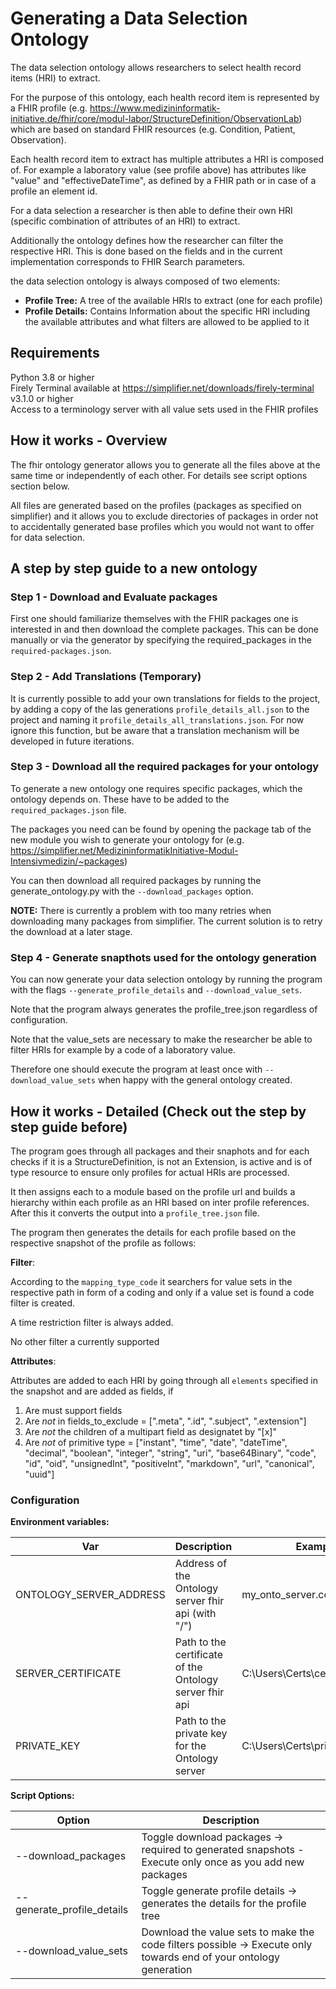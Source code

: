 # Generating a Data Selection Ontology

The data selection ontology allows researchers to select health record items (HRI) to extract.

For the purpose of this ontology, each health record item is represented by a FHIR profile (e.g. https://www.medizininformatik-initiative.de/fhir/core/modul-labor/StructureDefinition/ObservationLab) 
which are based on standard FHIR resources (e.g. Condition, Patient, Observation).

Each health record item to extract has multiple attributes a HRI is composed of.
For example a laboratory value (see profile above) has attributes like "value" and "effectiveDateTime", as defined by a FHIR path or
in case of a profile an element id.

For a data selection a researcher is then able to define their own HRI (specific combination of attributes of an HRI) to extract.

Additionally the ontology defines how the researcher can filter the respective HRI. This is done based on the fields and in the current 
implementation corresponds to FHIR Search parameters.

the data selection ontology is always composed of two elements:
- **Profile Tree:** A tree of the available HRIs to extract (one for each profile)
- **Profile Details:** Contains Information about the specific HRI including the available attributes and what filters are allowed to be applied to it

## Requirements

Python 3.8 or higher \
Firely Terminal available at https://simplifier.net/downloads/firely-terminal v3.1.0 or higher  \
Access to a terminology server with all value sets used in the FHIR profiles

## How it works - Overview

The fhir ontology generator allows you to generate all the files above at the same time or independently of each other. For details see script options section below.

All files are generated based on the profiles (packages as specified on simplifier) and it allows you to exclude directories of packages
in order not to accidentally generated base profiles which you would not want to offer for data selection.

## A step by step guide to a new ontology

### Step 1 - Download and Evaluate packages

First one should familiarize themselves with the FHIR packages one is interested in and then download the complete packages. This can be done manually or via the generator by 
specifying the required_packages in the `required-packages.json`.

### Step 2 - Add Translations (Temporary)

It is currently possible to add your own translations for fields to the project, by adding a copy of the las generations `profile_details_all.json` to the project and naming it `profile_details_all_translations.json`.
For now ignore this function, but be aware that a translation mechanism will be developed in future iterations.


### Step 3 - Download all the required packages for your ontology

To generate a new ontology one requires specific packages, which the ontology depends on.
These have to be added to the `required_packages.json` file. 

The packages you need can be found by opening the package tab of the new module you wish to generate your ontology for (e.g. <https://simplifier.net/MedizininformatikInitiative-Modul-Intensivmedizin/~packages>)

You can then download all required packages by running the generate_ontology.py with the `--download_packages` option.

**NOTE:** There is currently a problem with too many retries when downloading many packages from simplifier. The current solution is to retry the download at a later stage.

### Step 4 - Generate snapthots used for the ontology generation

You can now generate your data selection ontology by running the program with the flags `--generate_profile_details` and `--download_value_sets`.

Note that the program always generates the profile_tree.json regardless of configuration.

Note that the value_sets are necessary to make the researcher be able to filter HRIs for example by a code of a laboratory value.

Therefore one should execute the program at least once with `--download_value_sets` when happy with the general ontology created.

## How it works - Detailed (Check out the step by step guide before)

The program goes through all packages and their snaphots and for each checks if it is a StructureDefinition, is not an Extension, is active and is of type resource
to ensure only profiles for actual HRIs are processed.

It then assigns each to a module based on the profile url and builds a hierarchy within each profile as an HRI based on inter profile references.
After this it converts the output into a `profile_tree.json` file.

The program then generates the details for each profile based on the respective snapshot of the profile as follows:

**Filter**: 

According to the `mapping_type_code` it searchers for value sets in the respective path in form of a coding and only if a 
value set is found a code filter is created.

A time restriction filter is always added.

No other filter a currently supported

**Attributes**: 

Attributes are added to each HRI by going through all `elements` specified in the snapshot and are added as fields, if
1. Are must support fields
2. Are _not_ in fields_to_exclude = [".meta", ".id", ".subject", ".extension"]
3. Are _not_ the children of a multipart field as designatet by "[x]"
4. Are _not_ of primitive type = ["instant", "time", "date", "dateTime", "decimal", "boolean", "integer", "string", "uri", "base64Binary", "code", "id", "oid", "unsignedInt", "positiveInt", "markdown", "url", "canonical", "uuid"]

### Configuration

**Environment variables:**

| Var | Description | Example |
|--------|-------------|---------|
|ONTOLOGY_SERVER_ADDRESS | Address of the Ontology server fhir api (with "/") | my_onto_server.com/fhir/
|SERVER_CERTIFICATE | Path to the certificate of the Ontology server fhir api| C:\Users\Certs\certificate.pem
|PRIVATE_KEY | Path to the private key for the Ontology server | C:\Users\Certs\private_key.pem


**Script Options:**

|Option| Description                                                                                                       |
|---|-------------------------------------------------------------------------------------------------------------------|
|--download_packages| Toggle download packages -> required to generated snapshots - Execute only once as you add new packages           |
|--generate_profile_details| Toggle generate profile details -> generates the details for the profile tree                                     |
|--download_value_sets| Download the value sets to make the code filters possible -> Execute only towards end of your ontology generation |
